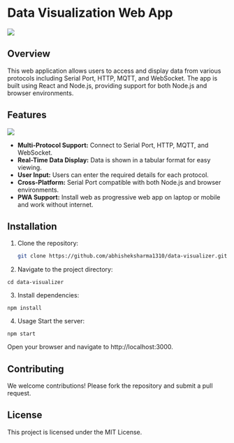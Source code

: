 # Data Visualization Web App

<div width="100%">
   <image src="./public/mockup.png" />
</div>

## Overview

This web application allows users to access and display data from various protocols including Serial Port, HTTP, MQTT, and WebSocket. The app is built using React and Node.js, providing support for both Node.js and browser environments.

## Features

<div width="100%">
   <image src="./public/screenshot.jpeg" />
</div>

- **Multi-Protocol Support:** Connect to Serial Port, HTTP, MQTT, and WebSocket.
- **Real-Time Data Display:** Data is shown in a tabular format for easy viewing.
- **User Input:** Users can enter the required details for each protocol.
- **Cross-Platform:** Serial Port compatible with both Node.js and browser environments.
- **PWA Support:** Install web as progressive web app on laptop or mobile and work without internet.

## Installation

1. Clone the repository:

   ```bash
   git clone https://github.com/abhisheksharma1310/data-visualizer.git
   ```

2. Navigate to the project directory:

```
cd data-visualizer
```

3. Install dependencies:

```
npm install
```

4. Usage
   Start the server:

```
npm start
```

Open your browser and navigate to http://localhost:3000.

## Contributing

We welcome contributions! Please fork the repository and submit a pull request.

## License

This project is licensed under the MIT License.

